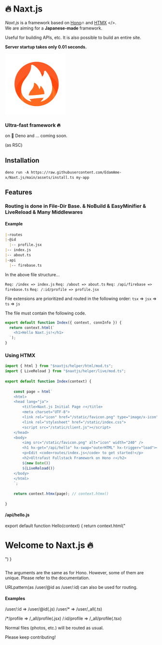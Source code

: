 # 🔥 Naxt.js

_Naxt.js_ is a framework based on [Hono](https://github.com/honojs/hono)🔥 and [HTMX](https://htmx.org) </>.  
We are aiming for a **Japanese-made** framework.

Useful for building APIs, etc.
It is also possible to build an entire site.

**Server startup takes only 0.01 seconds.**

<img src="/assets/icon.png" alt="naxt-js-logo" width="200" />

### Ultra-fast framework 🔥

on 🦕 Deno and ... coming soon.

(as RSC)

## Installation
`deno run -A https://raw.githubusercontent.com/EdamAme-x/Naxt.js/main/assets/install.ts my-app`

## Features

### Routing is done in File-Dir Base. & NoBuild & EasyMinifier & LiveReload & Many Middlewares

#### Example

```markdown
|-routes
|-@id
  |-- profile.jsx
|-- index.js
|-- about.ts
|-api
  |-- firebase.ts
```

In the above file structure...

`Req: /index => index.js`
`Req: /about => about.ts`
`Req: /api/firebase => firebase.ts`
`Req: /:id/profile => profile.jsx`

File extensions are prioritized and routed in the following order: `tsx` => `jsx` => `ts` => `js`

The file must contain the following code.

```js
export default function Index({ context, connInfo }) {
  return context.html(`
    <h1>Hello Naxt.js!</h1>
  `);
}
```

### Using HTMX

```js
import { html } from "$naxtjs/helper/html/mod.ts";
import { LiveReload } from "$naxtjs/helper/live/mod.ts";

export default function Index(context) {

    const page = html`
    <html>
    <head lang="ja">
        <title>Naxt.js Initial Page 🔥</title>
        <meta charset="UTF-8">
        <link rel="icon" href="/static/favicon.png" type="image/x-icon">
        <link rel="stylesheet" href="/static/index.css">
        <script src="/static/client.js"></script>
    </head>
    <body>
        <img src="/static/favicon.png" alt="icon" width="240" />
        <h1 hx-get="/api/hello" hx-swap="outerHTML" hx-trigger="load"></h1>
        <p>Edit <code>routes/index.js</code> to get started!</p>
        <h2>Ultrafast Fullstack Framework on Hono 🔥</h2>
        ${new Date()}
        ${LiveReload()}
    </body>
    </html>
    `;

    return context.htmx(page); // context.htmx()

}
```

#### /api/hello.js
export default function Hello(context) {
  return context.html("<h1>Welcome to Naxt.js 🔥</h1>")
}
```

```

The arguments are the same as for Hono.
However, some of them are unique. Please refer to the documentation.

URLpattern(as /user/@id as /user/:id) can also be used for routing.

#### Examples
/user/:id => /user/@id(.js)
/user/* => /user/_all(.ts)

/*/profile => /_all/profile(.jsx)
/:id/profile => /_all/profile(.tsx)

Normal files (photos, etc.) will be routed as usual.

Please keep contributing! 
